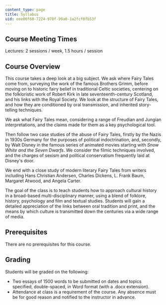 ```yaml
---
content_type: page
title: Syllabus
uid: eee06f60-7224-978f-99a0-1a2fcf0fb53f
---
```


Course Meeting Times
--------------------

Lectures: 2 sessions / week, 1.5 hours / session

Course Overview
---------------

This course takes a deep look at a big subject. We ask where Fairy Tales come from, surveying the work of the famous Brothers Grimm, before moving on to historic fairy belief in traditional Celtic societies, centering on the folkloristic work of Robert Kirk in late seventeenth-century Scotland, and his links with the Royal Society. We look at the structure of Fairy Tales, and how they are conditioned by oral transmission, and inherited story-telling techniques.

We ask what Fairy Tales mean, considering a range of Freudian and Jungian interpretations, and the claims made for them as a key psychological tool.

Then follow two case studies of the abuse of Fairy Tales, firstly by the Nazis in 1930s Germany for the purposes of political indoctrination, and, secondly, by Walt Disney in the famous series of animated movies starting with _Snow White and the Seven Dwarfs_. We consider the filmic techniques involved, and the charges of sexism and political conservatism frequently laid at Disney's door.

We end with a close study of modern literary Fairy Tales from writers including Hans Christian Andersen, Charles Dickens, L. Frank Baum, Margaret Atwood, and Angela Carter.

The goal of the class is to teach students how to approach cultural history in a broad-based multi-disciplinary manner, using a blend of folklore, history, psychology and film and textual studies. Students will gain a detailed appreciation of the links between oral tradition and print, and the means by which culture is transmitted down the centuries via a wide range of media.

Prerequisites
-------------

There are no prerequisites for this course.

Grading
-------

Students will be graded on the following:

*   Two essays of 1500 words to be submitted on dates and topics specified, double-spaced, in Word format (with a .docx extension).
*   Attendance at class is a requirement of the course. Any absence must be for good reason and notified to the instructor in advance.